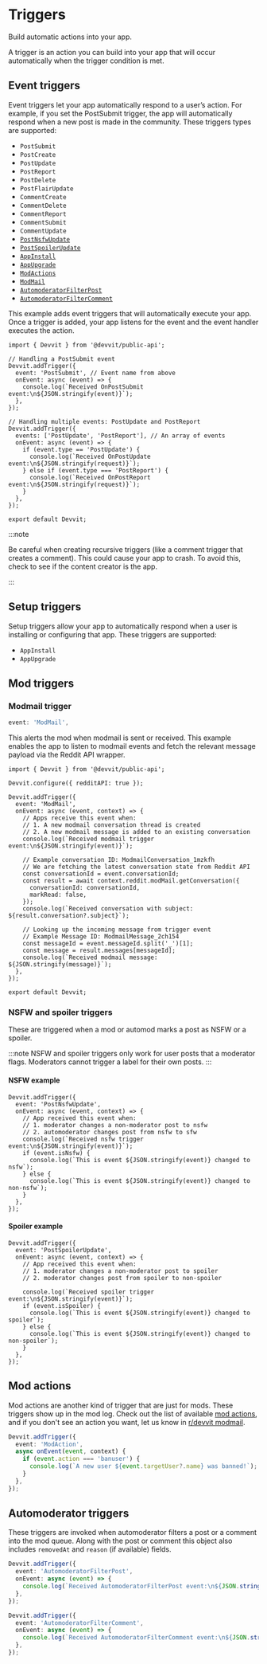 # Triggers

Build automatic actions into your app.

A trigger is an action you can build into your app that will occur automatically when the trigger condition is met.

## Event triggers

Event triggers let your app automatically respond to a user’s action. For example, if you set the PostSubmit trigger, the app will automatically respond when a new post is made in the community. These triggers types are supported:

- `PostSubmit`
- `PostCreate`
- `PostUpdate`
- `PostReport`
- `PostDelete`
- `PostFlairUpdate`
- `CommentCreate`
- `CommentDelete`
- `CommentReport`
- `CommentSubmit`
- `CommentUpdate`
- [`PostNsfwUpdate`](#nsfw-example)
- [`PostSpoilerUpdate`](#spoiler-example)
- [`AppInstall`](#setup-triggers)
- [`AppUpgrade`](#setup-triggers)
- [`ModActions`](#mod-actions)
- [`ModMail`](#modmail-trigger)
- [`AutomoderatorFilterPost`](#automoderator-triggers)
- [`AutomoderatorFilterComment`](#automoderator-triggers)

This example adds event triggers that will automatically execute your app. Once a trigger is added, your app listens for the event and the event handler executes the action.

```tsx
import { Devvit } from '@devvit/public-api';

// Handling a PostSubmit event
Devvit.addTrigger({
  event: 'PostSubmit', // Event name from above
  onEvent: async (event) => {
    console.log(`Received OnPostSubmit event:\n${JSON.stringify(event)}`);
  },
});

// Handling multiple events: PostUpdate and PostReport
Devvit.addTrigger({
  events: ['PostUpdate', 'PostReport'], // An array of events
  onEvent: async (event) => {
    if (event.type == 'PostUpdate') {
      console.log(`Received OnPostUpdate event:\n${JSON.stringify(request)}`);
    } else if (event.type === 'PostReport') {
      console.log(`Received OnPostReport event:\n${JSON.stringify(request)}`);
    }
  },
});

export default Devvit;
```

:::note

Be careful when creating recursive triggers (like a comment trigger that creates a comment). This could cause your app to crash. To avoid this, check to see if the content creator is the app.

:::

## Setup triggers

Setup triggers allow your app to automatically respond when a user is installing or configuring that app.
These triggers are supported:

- `AppInstall`
- `AppUpgrade`

## Mod triggers

### Modmail trigger

```ts
event: 'ModMail',
```

This alerts the mod when modmail is sent or received. This example enables the app to listen to modmail events and fetch the relevant message payload via the Reddit API wrapper.

```tsx
import { Devvit } from '@devvit/public-api';

Devvit.configure({ redditAPI: true });

Devvit.addTrigger({
  event: 'ModMail',
  onEvent: async (event, context) => {
    // Apps receive this event when:
    // 1. A new modmail conversation thread is created
    // 2. A new modmail message is added to an existing conversation
    console.log(`Received modmail trigger event:\n${JSON.stringify(event)}`);

    // Example conversation ID: ModmailConversation_1mzkfh
    // We are fetching the latest conversation state from Reddit API
    const conversationId = event.conversationId;
    const result = await context.reddit.modMail.getConversation({
      conversationId: conversationId,
      markRead: false,
    });
    console.log(`Received conversation with subject:   ${result.conversation?.subject}`);

    // Looking up the incoming message from trigger event
    // Example Message ID: ModmailMessage_2ch154
    const messageId = event.messageId.split('_')[1];
    const message = result.messages[messageId];
    console.log(`Received modmail message: ${JSON.stringify(message)}`);
  },
});

export default Devvit;
```

### NSFW and spoiler triggers

These are triggered when a mod or automod marks a post as NSFW or a spoiler.

:::note
NSFW and spoiler triggers only work for user posts that a moderator flags. Moderators cannot trigger a label for their own posts.
:::

#### NSFW example

```tsx
Devvit.addTrigger({
  event: 'PostNsfwUpdate',
  onEvent: async (event, context) => {
    // App received this event when:
    // 1. moderator changes a non-moderator post to nsfw
    // 2. automoderator changes post from nsfw to sfw
    console.log(`Received nsfw trigger event:\n${JSON.stringify(event)}`);
    if (event.isNsfw) {
      console.log(`This is event ${JSON.stringify(event)} changed to nsfw`);
    } else {
      console.log(`This is event ${JSON.stringify(event)} changed to non-nsfw`);
    }
  },
});
```

#### Spoiler example

```tsx
Devvit.addTrigger({
  event: 'PostSpoilerUpdate',
  onEvent: async (event, context) => {
    // App received this event when:
    // 1. moderator changes a non-moderator post to spoiler
    // 2. moderator changes post from spoiler to non-spoiler

    console.log(`Received spoiler trigger event:\n${JSON.stringify(event)}`);
    if (event.isSpoiler) {
      console.log(`This is event ${JSON.stringify(event)} changed to spoiler`);
    } else {
      console.log(`This is event ${JSON.stringify(event)} changed to non-spoiler`);
    }
  },
});
```

## Mod actions

Mod actions are another kind of trigger that are just for mods. These triggers show up in the mod log. Check out the list of available [mod actions](/docs/mod_actions.md), and if you don't see an action you want, let us know in [r/devvit modmail](https://reddit.com/message/compose/?to=/r/Devvit).

```ts
Devvit.addTrigger({
  event: 'ModAction',
  async onEvent(event, context) {
    if (event.action === 'banuser') {
      console.log(`A new user ${event.targetUser?.name} was banned!`);
    }
  },
});
```

## Automoderator triggers

These triggers are invoked when automoderator filters a post or a comment into the mod queue. Along with the post or comment this object also includes `removedAt` and `reason` (if available) fields.

```ts
Devvit.addTrigger({
  event: 'AutomoderatorFilterPost',
  onEvent: async (event) => {
    console.log(`Received AutomoderatorFilterPost event:\n${JSON.stringify(event)}`);
  },
});

Devvit.addTrigger({
  event: 'AutomoderatorFilterComment',
  onEvent: async (event) => {
    console.log(`Received AutomoderatorFilterComment event:\n${JSON.stringify(event)}`);
  },
});
```

